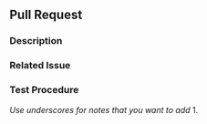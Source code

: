 ## Pull Request
<!--- Provide a general summary of the changes in the Title above -->

### Description
<!--- Describe your changes in detail -->

### Related Issue
<!--- If your pull request is related to any issue, mention it here with the issue number -->

### Test Procedure
<!--- Series of steps to test your changes -->
_Use underscores for notes that you want to add_
1. 

<!--- ### Checklist -->

<!--- Go through the following checklist and mark the ones that apply. Remove any that do not apply. -->
<!--- - [ ] I have tested the changes locally and they work as expected. -->
<!--- - [ ] My code follows the project's coding conventions and style guidelines. -->
<!--- - [ ] I have ensured that there are no linting or formatting errors. -->
<!--- - [ ] All existing tests pass and I have added new tests where necessary. -->
<!--- - [ ] I have updated the documentation if applicable. -->
